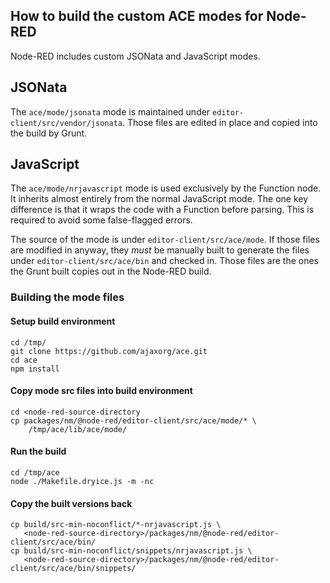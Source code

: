 How to build the custom ACE modes for Node-RED
----------------------------------------------

Node-RED includes custom JSONata and JavaScript modes.


## JSONata

The `ace/mode/jsonata` mode is maintained under `editor-client/src/vendor/jsonata`.
Those files are edited in place and copied into the build by Grunt.

## JavaScript

The `ace/mode/nrjavascript` mode is used exclusively by the Function node. It
inherits almost entirely from the normal JavaScript mode. The one key difference
is that it wraps the code with a Function before parsing. This is required to
avoid some false-flagged errors.

The source of the mode is under `editor-client/src/ace/mode`. If those files are
modified in anyway, they *must* be manually built to generate the files under
`editor-client/src/ace/bin` and checked in. Those files are the ones the Grunt
built copies out in the Node-RED build.

### Building the mode files


#### Setup build environment

    cd /tmp/
    git clone https://github.com/ajaxorg/ace.git
    cd ace
    npm install

#### Copy mode src files into build environment

    cd <node-red-source-directory
    cp packages/nm/@node-red/editor-client/src/ace/mode/* \
        /tmp/ace/lib/ace/mode/

#### Run the build

    cd /tmp/ace
    node ./Makefile.dryice.js -m -nc

#### Copy the built versions back

    cp build/src-min-noconflict/*-nrjavascript.js \
       <node-red-source-directory>/packages/nm/@node-red/editor-client/src/ace/bin/
    cp build/src-min-noconflict/snippets/nrjavascript.js \
       <node-red-source-directory>/packages/nm/@node-red/editor-client/src/ace/bin/snippets/
